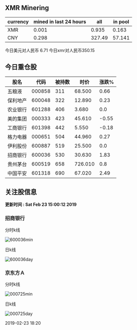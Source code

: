 ## XMR Minering

|currency|mined in last 24 hours|all|in pool|
|---|---|---|---|
|XMR|0.001|0.935|0.163|
|CNY|0.298|327.49|57.141|

今日美元对人民币 6.71	今日xmr对人民币350.15


## 今日重仓股 

|股名|代码|被持数|时价|涨跌%|
|---|---|---|---|---|
|五粮液|000858|311|68.500|0.66|
|保利地产|600048|322|12.890|0.23|
|农业银行|601288|406|3.680|0.0|
|美的集团|000333|423|45.610|-0.55|
|工商银行|601398|442|5.550|-0.18|
|格力电器|000651|504|44.960|0.27|
|伊利股份|600887|519|25.500|0.0|
|招商银行|600036|530|30.630|1.83|
|贵州茅台|600519|658|726.010|0.8|
|中国平安|601318|690|67.020|2.49|

## 关注股信息
**更新时间 : Sat Feb 23 15:00:12 2019**
### 招商银行 
分时k线

![600036min](http://image.sinajs.cn/newchart/min/n/sh600036.gif)

日k线

![600036day](http://image.sinajs.cn/newchart/daily/n/sh600036.gif)

### 京东方Ａ 
分时k线

![000725min](http://image.sinajs.cn/newchart/min/n/sz000725.gif)

日k线

![000725day](http://image.sinajs.cn/newchart/daily/n/sz000725.gif)

2019-02-23 18:20